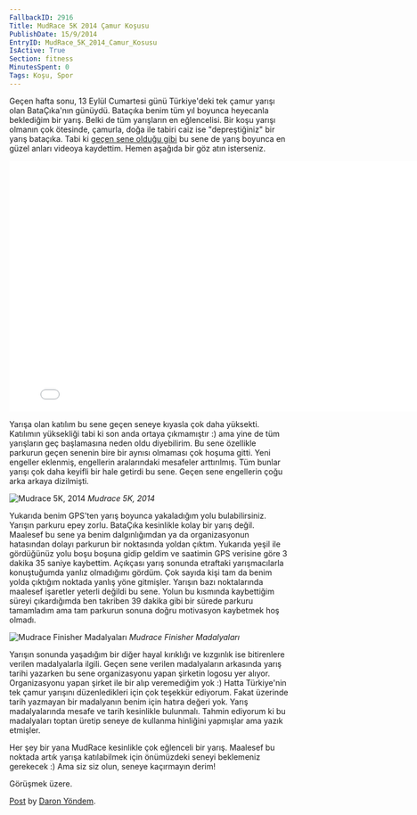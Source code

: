 ```yaml
---
FallbackID: 2916
Title: MudRace 5K 2014 Çamur Koşusu
PublishDate: 15/9/2014
EntryID: MudRace_5K_2014_Camur_Kosusu
IsActive: True
Section: fitness
MinutesSpent: 0
Tags: Koşu, Spor
---
```

Geçen hafta sonu, 13 Eylül Cumartesi günü Türkiye'deki tek çamur yarışı
olan BataÇıka'nın günüydü. Bataçıka benim tüm yıl boyunca heyecanla
beklediğim bir yarış. Belki de tüm yarışların en eğlencelisi. Bir koşu
yarışı olmanın çok ötesinde, çamurla, doğa ile tabiri caiz ise
"depreştiğiniz" bir yarış bataçıka. Tabi ki [geçen sene olduğu
gibi](https://www.youtube.com/watch?v=-Ulpjs11wY8) bu sene de yarış
boyunca en güzel anları videoya kaydettim. Hemen aşağıda bir göz atın
isterseniz.

<iframe width="800" height="450" src="//www.youtube.com/embed/QBYqBRgPDOw" frameborder="0" allowfullscreen></iframe>

Yarışa olan katılım bu sene geçen seneye kıyasla çok daha yüksekti.
Katılımın yüksekliği tabi ki son anda ortaya çıkmamıştır :) ama yine de
tüm yarışların geç başlamasına neden oldu diyebilirim. Bu sene özellikle
parkurun geçen senenin bire bir aynısı olmaması çok hoşuma gitti. Yeni
engeller eklenmiş, engellerin aralarındaki mesafeler arttırılmış. Tüm
bunlar yarışı çok daha keyifli bir hale getirdi bu sene. Geçen sene
engellerin çoğu arka arkaya dizilmişti.

![Mudrace 5K,
2014](media/MudRace_5K_2014_Camur_Kosusu/mudrace_1.jpg)
*Mudrace 5K, 2014*

Yukarıda benim GPS'ten yarış boyunca yakaladığım yolu bulabilirsiniz.
Yarışın parkuru epey zorlu. BataÇıka kesinlikle kolay bir yarış değil.
Maalesef bu sene ya benim dalgınlığımdan ya da organizasyonun hatasından
dolayı parkurun bir noktasında yoldan çıktım. Yukarıda yeşil ile
gördüğünüz yolu boşu boşuna gidip geldim ve saatimin GPS verisine göre 3
dakika 35 saniye kaybettim. Açıkçası yarış sonunda etraftaki
yarışmacılarla konuştuğumda yanlız olmadığımı gördüm. Çok sayıda kişi
tam da benim yolda çıktığım noktada yanlış yöne gitmişler. Yarışın bazı
noktalarında maalesef işaretler yeterli değildi bu sene. Yolun bu
kısmında kaybettiğim süreyi çıkardığımda ben takriben 39 dakika gibi bir
sürede parkuru tamamladım ama tam parkurun sonuna doğru motivasyon
kaybetmek hoş olmadı.

![Mudrace Finisher
Madalyaları](media/MudRace_5K_2014_Camur_Kosusu/mudrace_2.jpg)
*Mudrace Finisher Madalyaları*

Yarışın sonunda yaşadığım bir diğer hayal kırıklığı ve kızgınlık ise
bitirenlere verilen madalyalarla ilgili. Geçen sene verilen madalyaların
arkasında yarış tarihi yazarken bu sene organizasyonu yapan şirketin
logosu yer alıyor. Organizasyonu yapan şirket ile bir alıp veremediğim
yok :) Hatta Türkiye'nin tek çamur yarışını düzenledikleri için çok
teşekkür ediyorum. Fakat üzerinde tarih yazmayan bir madalyanın benim
için hatıra değeri yok. Yarış madalyalarında mesafe ve tarih kesinlikle
bulunmalı. Tahmin ediyorum ki bu madalyaları toptan üretip seneye de
kullanma hinliğini yapmışlar ama yazık etmişler.

Her şey bir yana MudRace kesinlikle çok eğlenceli bir yarış. Maalesef bu
noktada artık yarışa katılabilmek için önümüzdeki seneyi beklemeniz
gerekecek :) Ama siz siz olun, seneye kaçırmayın derim!

Görüşmek üzere.

<div id="fb-root"></div> <script>(function(d, s, id) { var js, fjs = d.getElementsByTagName(s)[0]; if (d.getElementById(id)) return; js = d.createElement(s); js.id = id; js.src = "//connect.facebook.net/en_US/all.js#xfbml=1"; fjs.parentNode.insertBefore(js, fjs); }(document, 'script', 'facebook-jssdk'));</script>
<div class="fb-post" data-href="https://www.facebook.com/media/set/?set=a.854784587899442.1073741836.207889319255642&amp;type=1" data-width="750"><div class="fb-xfbml-parse-ignore"><a href="https://www.facebook.com/media/set/?set=a.854784587899442.1073741836.207889319255642&amp;type=1">Post</a> by <a href="https://www.facebook.com/daronyoendem">Daron Yöndem</a>.</div></div>
